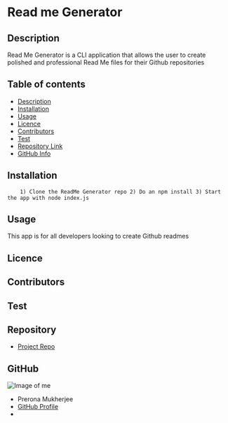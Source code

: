 
# **Read me Generator**

## Description 
Read Me Generator is a CLI application that allows the user to create polished and professional Read Me files for their Github repositories 
## Table of contents
- [Description](#Description)
- [Installation](#Installation)
- [Usage](#Usage)
- [Licence](#Licence)
- [Contributors](#Contributors)
- [Test](#Test)
- [Repository Link](#Repository)
- [GitHub Info](#GitHub) 
## Installation
        1) Clone the ReadMe Generator repo 2) Do an npm install 3) Start the app with node index.js 
## Usage
This app is for all developers looking to create Github readmes
## Licence

## Contributors

## Test

## Repository
- [Project Repo](https://github.com/preronam/ReadMeGen)
## GitHub
![Image of me](https://avatars1.githubusercontent.com/u/65363837?v=4)
- Prerona Mukherjee 
- [GitHub Profile](https://github.com/preronam)
- <null>
